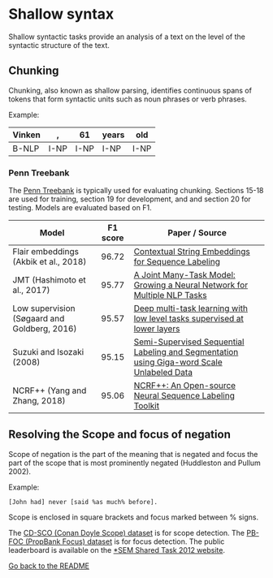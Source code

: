 # Shallow syntax

Shallow syntactic tasks provide an analysis of a text on the level of the syntactic structure 
of the text.

## Chunking

Chunking, also known as shallow parsing, identifies continuous spans of tokens that form syntactic units such as noun phrases or verb phrases.

Example:

| Vinken | , | 61 | years | old |
| --- | ---| --- | --- | --- |
| B-NLP| I-NP | I-NP | I-NP | I-NP |

### Penn Treebank

The [Penn Treebank](https://catalog.ldc.upenn.edu/LDC99T42) is typically used for evaluating chunking.
Sections 15-18 are used for training, section 19 for development, and and section 20
for testing. Models are evaluated based on F1.

| Model           | F1 score  |  Paper / Source |
| ------------- | :-----:| --- |
| Flair embeddings (Akbik et al., 2018) | 96.72 | [Contextual String Embeddings for Sequence Labeling](http://aclweb.org/anthology/C18-1139) |
| JMT (Hashimoto et al., 2017) | 95.77 | [A Joint Many-Task Model: Growing a Neural Network for Multiple NLP Tasks](https://www.aclweb.org/anthology/D17-1206) |
| Low supervision (Søgaard and Goldberg, 2016) | 95.57 | [Deep multi-task learning with low level tasks supervised at lower layers](http://anthology.aclweb.org/P16-2038) |
| Suzuki and Isozaki (2008) | 95.15 | [Semi-Supervised Sequential Labeling and Segmentation using Giga-word Scale Unlabeled Data](https://aclanthology.info/pdf/P/P08/P08-1076.pdf) | 
| NCRF++ (Yang and Zhang, 2018)| 95.06 | [NCRF++: An Open-source Neural Sequence Labeling Toolkit](http://www.aclweb.org/anthology/P18-4013) | [NCRF++](https://github.com/jiesutd/NCRFpp) |

## Resolving the Scope and focus of negation

Scope of negation is the part of the meaning that is negated and focus the part of the scope that is most prominently negated (Huddleston and Pullum 2002).

Example:

`[John had] never [said %as much% before].`

Scope is enclosed in square brackets and focus marked between % signs.

The [CD-SCO (Conan Doyle Scope) dataset](https://www.clips.uantwerpen.be/sem2012-st-neg/data.html) is for scope detection.
 The [PB-FOC (PropBank Focus) dataset](https://www.clips.uantwerpen.be/sem2012-st-neg/data.html) is for focus detection.
The public leaderboard is available on the [*SEM Shared Task 2012 website](https://www.clips.uantwerpen.be/sem2012-st-neg/results.html).

[Go back to the README](../README.md)

